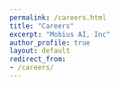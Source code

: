 ```yaml
---
permalink: /careers.html
title: "Careers"
excerpt: "Mobius AI, Inc"
author_profile: true
layout: default
redirect_from:
- /careers/
---
```


<div id="mainContent" class="wrapper-body" role="main">
<script id="gnewtonjs" type="text/javascript" src="//recruitingbypaycor.com/career/iframe.action?clientId=8a7883d092bba0c20192bf43636f0011"></script>
</div>
 